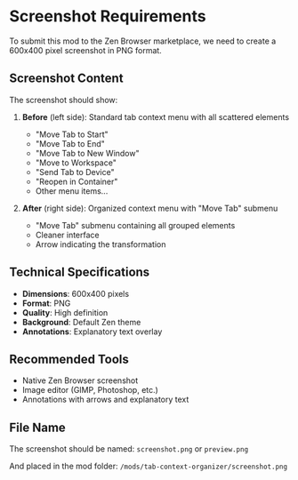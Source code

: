 # Screenshot Requirements

To submit this mod to the Zen Browser marketplace, we need to create a 600x400 pixel screenshot in PNG format.

## Screenshot Content

The screenshot should show:

1. **Before** (left side): Standard tab context menu with all scattered elements
   - "Move Tab to Start"
   - "Move Tab to End" 
   - "Move Tab to New Window"
   - "Move to Workspace"
   - "Send Tab to Device"
   - "Reopen in Container"
   - Other menu items...

2. **After** (right side): Organized context menu with "Move Tab" submenu
   - "Move Tab" submenu containing all grouped elements
   - Cleaner interface
   - Arrow indicating the transformation

## Technical Specifications

- **Dimensions**: 600x400 pixels
- **Format**: PNG 
- **Quality**: High definition
- **Background**: Default Zen theme
- **Annotations**: Explanatory text overlay

## Recommended Tools

- Native Zen Browser screenshot
- Image editor (GIMP, Photoshop, etc.)
- Annotations with arrows and explanatory text

## File Name

The screenshot should be named:
`screenshot.png` or `preview.png`

And placed in the mod folder:
`/mods/tab-context-organizer/screenshot.png`